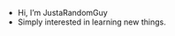 - Hi, I’m JustaRandomGuy
- Simply interested in learning new things.

<!---
M-S-G-A/M-S-G-A is a ✨ special ✨ repository because its `README.md` (this file) appears on your GitHub profile.
You can click the Preview link to take a look at your changes.
--->
